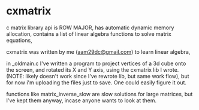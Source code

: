# cxmatrix
c matrix library api is ROW MAJOR,
has automatic dynamic memory allocation,
contains a list of linear algebra functions to solve matrix equations,

cxmatrix was written by me (aam29dc@gmail.com) to learn linear algebra,

in _oldmain.c I've written a program to project vertices of a 3d cube onto the screen, and rotated its X and Y axis, using the cxmatrix lib I wrote.
(NOTE: likely doesn't work since I've rewrote lib, but same work flow), but for now i'm uploading the files just to save. One could easily figure it out.

functions like matrix_inverse_slow are slow solutions for large matrices, but I've kept them anyway, incase anyone wants to look at them.
